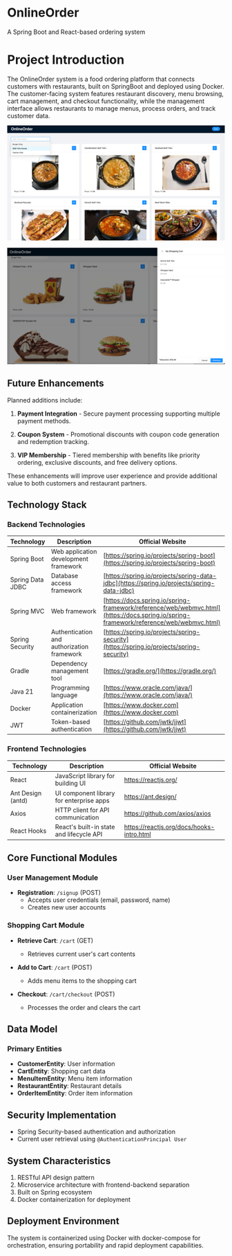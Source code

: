 # OnlineOrder
A Spring Boot and React-based ordering system

# Project Introduction

The OnlineOrder system is a food ordering platform that connects customers with restaurants, built on SpringBoot and deployed using Docker. The customer-facing system features restaurant discovery, menu browsing, cart management, and checkout functionality, while the management interface allows restaurants to manage menus, process orders, and track customer data.

![System Image 1](./image/img.png)

![System Image 2](./image/img_1.png)
## Future Enhancements

Planned additions include:

1. **Payment Integration** - Secure payment processing supporting multiple payment methods.

2. **Coupon System** - Promotional discounts with coupon code generation and redemption tracking.

3. **VIP Membership** - Tiered membership with benefits like priority ordering, exclusive discounts, and free delivery options.

These enhancements will improve user experience and provide additional value to both customers and restaurant partners.
## Technology Stack
### Backend Technologies

| Technology | Description | Official Website |
| --- | --- | --- |
| Spring Boot | Web application development framework | [https://spring.io/projects/spring-boot](https://spring.io/projects/spring-boot) |
| Spring Data JDBC | Database access framework | [https://spring.io/projects/spring-data-jdbc](https://spring.io/projects/spring-data-jdbc) |
| Spring MVC | Web framework | [https://docs.spring.io/spring-framework/reference/web/webmvc.html](https://docs.spring.io/spring-framework/reference/web/webmvc.html) |
| Spring Security | Authentication and authorization framework | [https://spring.io/projects/spring-security](https://spring.io/projects/spring-security) |
| Gradle | Dependency management tool | [https://gradle.org/](https://gradle.org/) |
| Java 21 | Programming language | [https://www.oracle.com/java/](https://www.oracle.com/java/) |
| Docker | Application containerization | [https://www.docker.com](https://www.docker.com) |
| JWT | Token-based authentication | [https://github.com/jwtk/jjwt](https://github.com/jwtk/jjwt) |
### Frontend Technologies

| Technology         | Description                              | Official Website                                  |
|--------------------|------------------------------------------|---------------------------------------------------|
| React              | JavaScript library for building UI       | https://reactjs.org/                              |
| Ant Design (antd)  | UI component library for enterprise apps | https://ant.design/                               |
| Axios              | HTTP client for API communication        | https://github.com/axios/axios                    |
| React Hooks        | React's built-in state and lifecycle API | https://reactjs.org/docs/hooks-intro.html         |

## Core Functional Modules
### User Management Module
- **Registration**: `/signup` (POST)
    - Accepts user credentials (email, password, name)
    - Creates new user accounts

### Shopping Cart Module
- **Retrieve Cart**: `/cart` (GET)
    - Retrieves current user's cart contents

- **Add to Cart**: `/cart` (POST)
    - Adds menu items to the shopping cart

- **Checkout**: `/cart/checkout` (POST)
    - Processes the order and clears the cart

## Data Model
### Primary Entities
- **CustomerEntity**: User information
- **CartEntity**: Shopping cart data
- **MenuItemEntity**: Menu item information
- **RestaurantEntity**: Restaurant details
- **OrderItemEntity**: Order item information

## Security Implementation
- Spring Security-based authentication and authorization
- Current user retrieval using `@AuthenticationPrincipal User`

## System Characteristics
1. RESTful API design pattern
2. Microservice architecture with frontend-backend separation
3. Built on Spring ecosystem
4. Docker containerization for deployment

## Deployment Environment
The system is containerized using Docker with docker-compose for orchestration, ensuring portability and rapid deployment capabilities.

